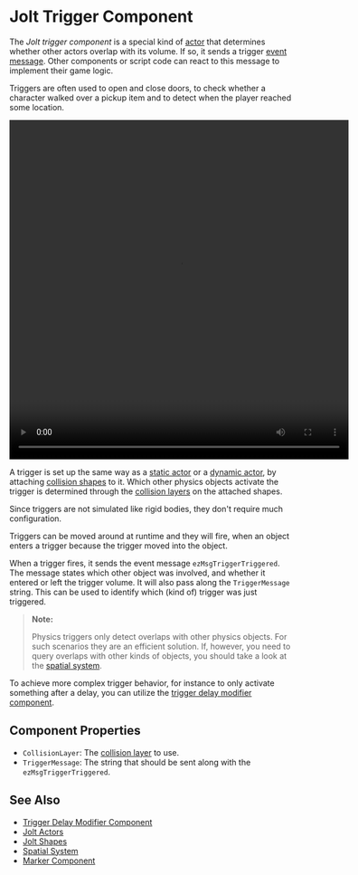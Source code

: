 # Jolt Trigger Component

The *Jolt trigger component* is a special kind of [actor](jolt-actors.md) that determines whether other actors overlap with its volume. If so, it sends a trigger [event message](../../../runtime/world/world-messaging.md). Other components or script code can react to this message to implement their game logic.

Triggers are often used to open and close doors, to check whether a character walked over a pickup item and to detect when the player reached some location.

<video src="media/trigger.webm" width="600" height="600" autoplay loop></video>

A trigger is set up the same way as a [static actor](jolt-static-actor-component.md) or a [dynamic actor](jolt-dynamic-actor-component.md), by attaching [collision shapes](../collision-shapes/jolt-shapes.md) to it. Which other physics objects activate the trigger is determined through the [collision layers](../collision-shapes/jolt-collision-layers.md) on the attached shapes.

Since triggers are not simulated like rigid bodies, they don't require much configuration.

Triggers can be moved around at runtime and they will fire, when an object enters a trigger because the trigger moved into the object.

When a trigger fires, it sends the event message `ezMsgTriggerTriggered`. The message states which other object was involved, and whether it entered or left the trigger volume. It will also pass along the `TriggerMessage` string. This can be used to identify which (kind of) trigger was just triggered.

> **Note:**
>
> Physics triggers only detect overlaps with other physics objects. For such scenarios they are an efficient solution. If, however, you need to query overlaps with other kinds of objects, you should take a look at the [spatial system](../../../runtime/world/spatial-system.md).

To achieve more complex trigger behavior, for instance to only activate something after a delay, you can utilize the [trigger delay modifier component](../../../custom-code/game-logic/trigger-delay-modifier-component.md).

## Component Properties

* `CollisionLayer`: The [collision layer](../collision-shapes/jolt-collision-layers.md) to use.
* `TriggerMessage`: The string that should be sent along with the `ezMsgTriggerTriggered`.

## See Also

* [Trigger Delay Modifier Component](../../../custom-code/game-logic/trigger-delay-modifier-component.md)
* [Jolt Actors](jolt-actors.md)
* [Jolt Shapes](../collision-shapes/jolt-shapes.md)
* [Spatial System](../../../runtime/world/spatial-system.md)
* [Marker Component](../../../gameplay/marker-component.md)
